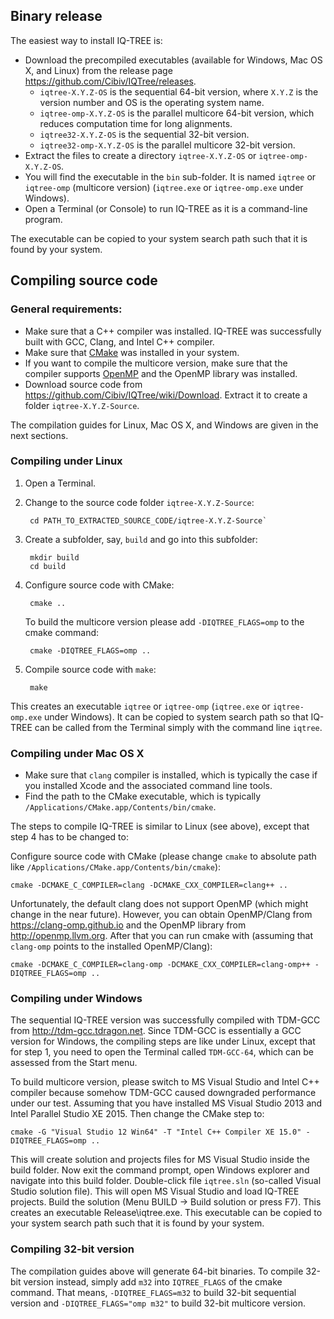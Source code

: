 ## Binary release
The easiest way to install IQ-TREE is: 
* Download the precompiled executables (available for Windows, Mac OS X, and Linux) from the release page <https://github.com/Cibiv/IQTree/releases>. 
    - `iqtree-X.Y.Z-OS` is the sequential 64-bit version, where `X.Y.Z` is the version number and OS is the operating system name.
    - `iqtree-omp-X.Y.Z-OS` is the parallel multicore 64-bit version, which reduces computation time for long alignments. 
    - `iqtree32-X.Y.Z-OS` is the sequential 32-bit version.
    - `iqtree32-omp-X.Y.Z-OS` is the parallel multicore 32-bit version.
* Extract the files to create a directory `iqtree-X.Y.Z-OS` or `iqtree-omp-X.Y.Z-OS`.
* You will find the executable in the `bin` sub-folder. It is named `iqtree` or `iqtree-omp` (multicore version) (`iqtree.exe` or `iqtree-omp.exe` under Windows). 
* Open a Terminal (or Console) to run IQ-TREE as it is a command-line program.

The executable can be copied to your system search path such that it is found by your system.

## Compiling source code

### General requirements:
* Make sure that a C++ compiler was installed. IQ-TREE was successfully built with GCC, Clang, and Intel C++ compiler. 
* Make sure that [CMake](http://www.cmake.org) was installed in your system. 
* If you want to compile the multicore version, make sure that the compiler supports [OpenMP](http://openmp.org/) and the OpenMP library was installed.
* Download source code from <https://github.com/Cibiv/IQTree/wiki/Download>. Extract it to create a folder `iqtree-X.Y.Z-Source`.

The compilation guides for Linux, Mac OS X, and Windows are given in the next sections.

### Compiling under Linux
1. Open a Terminal.
2. Change to the source code folder `iqtree-X.Y.Z-Source`:

        cd PATH_TO_EXTRACTED_SOURCE_CODE/iqtree-X.Y.Z-Source`

3. Create a subfolder, say, `build` and go into this subfolder:

        mkdir build
        cd build

4. Configure source code with CMake:

        cmake ..

    To build the multicore version please add `-DIQTREE_FLAGS=omp` to the cmake command:

        cmake -DIQTREE_FLAGS=omp ..

5. Compile source code with `make`:

        make

This creates an executable `iqtree` or `iqtree-omp` (`iqtree.exe` or `iqtree-omp.exe` under Windows). It can be copied to system search path so that IQ-TREE can be called from the Terminal simply with the command line `iqtree`.

### Compiling under Mac OS X

* Make sure that `clang` compiler is installed, which is typically the case if you installed Xcode and the associated command line tools.
* Find the path to the CMake executable, which is typically `/Applications/CMake.app/Contents/bin/cmake`.

The steps to compile IQ-TREE is similar to Linux (see above), except that step 4 has to be changed to:

Configure source code with CMake (please change `cmake` to absolute path like `/Applications/CMake.app/Contents/bin/cmake`):

    cmake -DCMAKE_C_COMPILER=clang -DCMAKE_CXX_COMPILER=clang++ ..

Unfortunately, the default clang does not support OpenMP (which might change in the near future). However, you can obtain OpenMP/Clang from <https://clang-omp.github.io> and the OpenMP library from <http://openmp.llvm.org>. After that you can run cmake with (assuming that `clang-omp` points to the installed OpenMP/Clang):

    cmake -DCMAKE_C_COMPILER=clang-omp -DCMAKE_CXX_COMPILER=clang-omp++ -DIQTREE_FLAGS=omp ..

### Compiling under Windows

The sequential IQ-TREE version was successfully compiled with TDM-GCC from <http://tdm-gcc.tdragon.net>. Since TDM-GCC is essentially a GCC version for Windows, the compiling steps are like under Linux, except that for step 1, you need to open the Terminal called `TDM-GCC-64`, which can be assessed from the Start menu.

To build multicore version, please switch to MS Visual Studio and Intel C++ compiler because somehow TDM-GCC caused downgraded performance under our test. Assuming that you have installed MS Visual Studio 2013 and Intel Parallel Studio XE 2015. Then change the CMake step to:

    cmake -G "Visual Studio 12 Win64" -T "Intel C++ Compiler XE 15.0" -DIQTREE_FLAGS=omp ..

This will create solution and projects files for MS Visual Studio inside the build folder. Now exit the command prompt, open Windows explorer and navigate into this build folder. Double-click file `iqtree.sln` (so-called Visual Studio solution file). This will open MS Visual Studio and load IQ-TREE projects. Build the solution (Menu BUILD -> Build solution or press F7). This creates an executable Release\iqtree.exe. This executable can be copied to
your system search path such that it is found by your system.

### Compiling 32-bit version

The compilation guides above will generate 64-bit binaries. To compile 32-bit version instead, simply add `m32` into `IQTREE_FLAGS` of the cmake command. That means, `-DIQTREE_FLAGS=m32` to build 32-bit sequential version and `-DIQTREE_FLAGS="omp m32"` to build 32-bit multicore version.